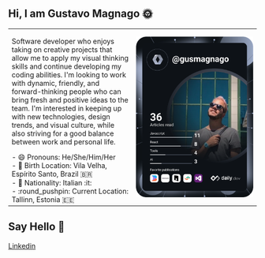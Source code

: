   ## Hi, I am Gustavo Magnago :sun_with_face:
<center>
<table>
  <tr>
    <td width="50%"><p>Software developer who enjoys taking on creative projects that allow me to apply my visual thinking skills and continue developing my coding abilities. I'm looking to work with dynamic, friendly, and forward-thinking people who can bring fresh and positive ideas to the team. I'm interested in keeping up with new technologies, design trends, and visual culture, while also striving for a good balance between work and personal life.</p>
  - 😄 Pronouns: He/She/Him/Her </br>
  - 🥇 Birth Location: Vila Velha, Espírito Santo, Brazil 🇧🇷 </br>
  - 🥈 Nationality: Italian :it: </br>
  - :round_pushpin: Current Location: Tallinn, Estonia 🇪🇪</br>
    </td>
    <td>
	<a href="https://app.daily.dev/DailyDevTips">
	<img align="center" src="https://github.com/gusmagnago/gusmagnago/blob/main/devcard.svg" width="350" alt="Gustavo Magnago's Dev Card"/>
	</a>
   </td>
  </tr>  
</table>
</center>

## Say Hello :wave:
<p>
<a href="https://www.linkedin.com/in/gustavo-magnago/">Linkedin</a><br/>
</p>
